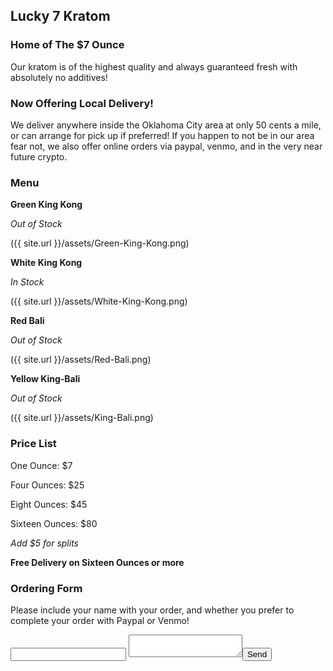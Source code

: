 ## Lucky 7 Kratom

### Home of The $7 Ounce

Our kratom is of the highest quality and always guaranteed fresh with absolutely no additives!  

### Now Offering Local Delivery!
We deliver anywhere inside the Oklahoma City area at only 50 cents a mile, or can arrange for pick up if preferred! If you happen to not be in our area fear not, we also offer online orders via paypal, venmo, and in the very near future crypto.

### Menu

**Green King Kong**

_Out of Stock_

({{ site.url }}/assets/Green-King-Kong.png)

**White King Kong**

_In Stock_

({{ site.url }}/assets/White-King-Kong.png)

**Red Bali**

_Out of Stock_

({{ site.url }}/assets/Red-Bali.png)

**Yellow King-Bali**

_Out of Stock_

({{ site.url }}/assets/King-Bali.png)


### Price List

One Ounce: $7

Four Ounces: $25

Eight Ounces: $45

Sixteen Ounces: $80

_Add $5 for splits_

**Free Delivery on Sixteen Ounces or more**

### Ordering Form

Please include your name with your order, and whether you prefer to complete your order with Paypal or Venmo!

<form action="http://formspree.io/lucky7kratom@gmail.com"><input type="email" name="_replyto">
<textarea name="body"></textarea><input type="submit" value="Send"></form>
